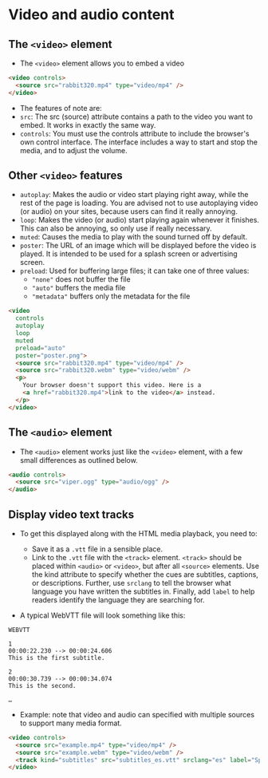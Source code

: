 # Video and audio content

## The `<video>` element
* The `<video>` element allows you to embed a video 

```html
<video controls>
  <source src="rabbit320.mp4" type="video/mp4" />
</video>

```

* The features of note are:
* `src`: The src (source) attribute contains a path to the video you want to embed. It works in exactly the same way.
* `controls`: You must use the controls attribute to include the browser's own control interface. The interface includes a way to start and stop the media, and to adjust the volume.

## Other `<video>` features
* `autoplay`: Makes the audio or video start playing right away, while the rest of the page is loading. You are advised not to use autoplaying video (or audio) on your sites, because users can find it really annoying.
* `loop`: Makes the video (or audio) start playing again whenever it finishes. This can also be annoying, so only use if really necessary.
* `muted`: Causes the media to play with the sound turned off by default.
* `poster`: The URL of an image which will be displayed before the video is played. It is intended to be used for a splash screen or advertising screen.
* `preload`: Used for buffering large files; it can take one of three values:
    * `"none"` does not buffer the file
    * `"auto"` buffers the media file
    * `"metadata"` buffers only the metadata for the file

```html
<video
  controls
  autoplay
  loop
  muted
  preload="auto"
  poster="poster.png">
  <source src="rabbit320.mp4" type="video/mp4" />
  <source src="rabbit320.webm" type="video/webm" />
  <p>
    Your browser doesn't support this video. Here is a
    <a href="rabbit320.mp4">link to the video</a> instead.
  </p>
</video>

```

## The `<audio>` element
* The `<audio>` element works just like the `<video>` element, with a few small differences as outlined below.
```html
<audio controls>
  <source src="viper.ogg" type="audio/ogg" />
</audio>
```

## Display video text tracks
* To get this displayed along with the HTML media playback, you need to:
    * Save it as a `.vtt` file in a sensible place.
    * Link to the `.vtt` file with the `<track>` element. `<track>` should be placed within `<audio>` or `<video>`, but after all `<source>` elements. Use the kind attribute to specify whether the cues are subtitles, captions, or descriptions. Further, use `srclang` to tell the browser what language you have written the subtitles in. Finally, add `label` to help readers identify the language they are searching for.

* A typical WebVTT file will look something like this:
```text
WEBVTT

1
00:00:22.230 --> 00:00:24.606
This is the first subtitle.

2
00:00:30.739 --> 00:00:34.074
This is the second.

…

```
* Example: note that video and audio can specified with multiple sources to support many media format.

```html
<video controls>
  <source src="example.mp4" type="video/mp4" />
  <source src="example.webm" type="video/webm" />
  <track kind="subtitles" src="subtitles_es.vtt" srclang="es" label="Spanish" />
</video>

```